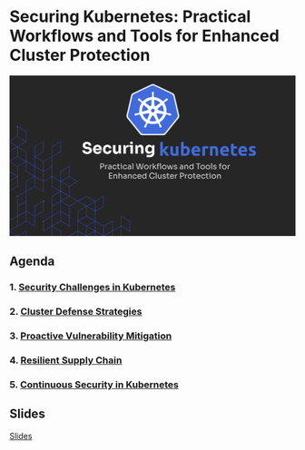 # Securing Kubernetes: Practical Workflows and Tools for Enhanced Cluster Protection

![Banner](./assets/main.png)

## Agenda

### 1. [Security Challenges in Kubernetes](./01_setup/README.md)
### 2. [Cluster Defense Strategies](./02_defense_strategies/README.md)
### 3. [Proactive Vulnerability Mitigation](./03_Proactive_vulnerability_mitigation/README.md)
### 4. [Resilient Supply Chain](./04_resillient_supply_chain/README.md)
### 5. [Continuous Security in Kubernetes](./05_continous_security/README.md)

## Slides
[Slides](./Securing%20K8s%20-%20Workshop.pdf)
